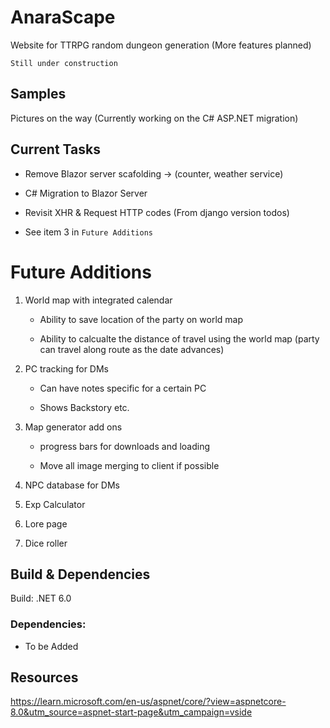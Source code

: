 # AnaraScape
Website for  TTRPG random dungeon generation (More features planned)

`Still under construction`

## Samples

Pictures on the way (Currently working on the C# ASP.NET migration)

## Current Tasks

- Remove Blazor server scafolding -> (counter, weather service)

- C# Migration to Blazor Server

- Revisit XHR & Request HTTP codes (From django version todos)

- See item 3 in `Future Additions`

# Future Additions

1. World map with integrated calendar

    - Ability to save location of the party on world map

    - Ability to calcualte the distance of travel using the world map (party can travel along route as the date advances)

2. PC tracking for DMs

    - Can have notes specific for a certain PC

    - Shows Backstory etc.

3. Map generator add ons

    - progress bars for downloads and loading

    - Move all image merging to client if possible

4. NPC database for DMs

5. Exp Calculator

6. Lore page

7. Dice roller


## Build & Dependencies
 Build: .NET 6.0

### Dependencies:

- To be Added 

## Resources 

https://learn.microsoft.com/en-us/aspnet/core/?view=aspnetcore-8.0&utm_source=aspnet-start-page&utm_campaign=vside